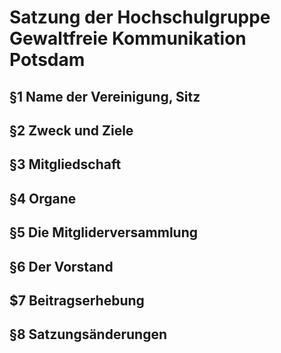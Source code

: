 # Satzung der Hochschulgruppe Gewaltfreie Kommunikation Potsdam

## §1 Name der Vereinigung, Sitz

## §2 Zweck und Ziele

## §3 Mitgliedschaft

## §4 Organe

## §5 Die Mitgliderversammlung

## §6 Der Vorstand

## $7 Beitragserhebung

## §8 Satzungsänderungen
